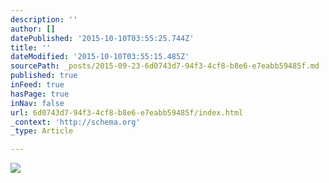 ```yaml
---
description: ''
author: []
datePublished: '2015-10-10T03:55:25.744Z'
title: ''
dateModified: '2015-10-10T03:55:15.485Z'
sourcePath: _posts/2015-09-23-6d0743d7-94f3-4cf8-b8e6-e7eabb59485f.md
published: true
inFeed: true
hasPage: true
inNav: false
url: 6d0743d7-94f3-4cf8-b8e6-e7eabb59485f/index.html
_context: 'http://schema.org'
_type: Article

---
```

![](https://the-grid-user-content.s3-us-west-2.amazonaws.com/30cf2d48-3995-4deb-9906-3e8e2acea21f.png)